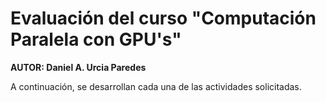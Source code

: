 # Evaluación del curso "Computación Paralela con GPU's"

**AUTOR: Daniel A. Urcia Paredes**

A continuación, se desarrollan cada una de las actividades solicitadas.
